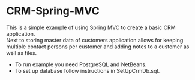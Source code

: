 # CRM-Spring-MVC
This is a simple example of using Spring MVC to create a basic CRM application. <br>
Next to storing master data of customers application allows for keeping multiple contact persons per customer and adding notes to a customer as well as files.

<ul>
    <li>To run example you need PostgreSQL and NetBeans.</li>
    <li>To set up database follow instructions in SetUpCrmDb.sql.</li>
</ul>
